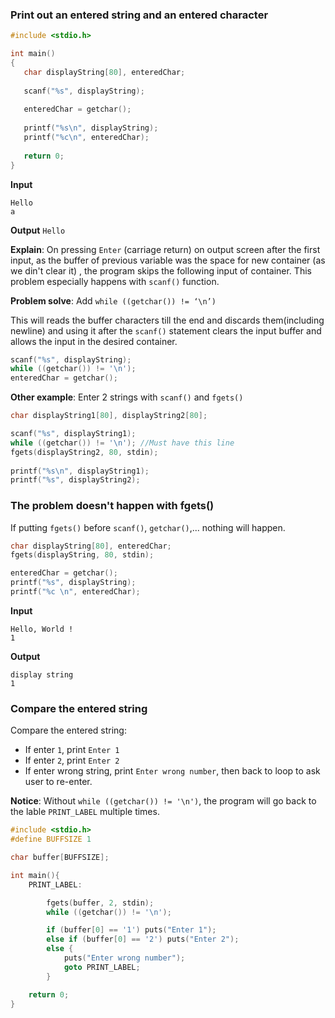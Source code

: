 ### Print out an entered string and an entered character

```c
#include <stdio.h> 

int main() 
{ 
   char displayString[80], enteredChar;
      
   scanf("%s", displayString); 
      
   enteredChar = getchar(); 
      
   printf("%s\n", displayString);       
   printf("%c\n", enteredChar); 
      
   return 0; 
} 
```

**Input**

```
Hello
a
```

**Output** ``Hello``

**Explain**: On pressing ``Enter`` (carriage return) on output screen after the first input, as the buffer of previous variable was the space for new container (as we din't clear it) , the program skips the following input of container. This problem especially happens with ``scanf()`` function.

**Problem solve**: Add ``while ((getchar()) != ‘\n’)``

This will reads the buffer characters till the end and discards them(including newline) and using it after the ``scanf()`` statement clears the input buffer and allows the input in the desired container.

```c
scanf("%s", displayString); 
while ((getchar()) != '\n');
enteredChar = getchar(); 
```

**Other example**: Enter 2 strings with ``scanf()`` and ``fgets()``

```c
char displayString1[80], displayString2[80];

scanf("%s", displayString1);
while ((getchar()) != '\n'); //Must have this line
fgets(displayString2, 80, stdin);    
   
printf("%s\n", displayString1); 
printf("%s", displayString2); 
```

### The problem doesn't happen with fgets()

If putting ``fgets()`` before ``scanf()``, ``getchar()``,... nothing will happen.

```c
char displayString[80], enteredChar;
fgets(displayString, 80, stdin); 

enteredChar = getchar(); 
printf("%s", displayString); 
printf("%c \n", enteredChar);
```

**Input**

```
Hello, World !
1
```
**Output**
```
display string
1 
```

### Compare the entered string

Compare the entered string:
* If enter ``1``, print ``Enter 1``
* If enter ``2``, print ``Enter 2``
* If enter wrong string, print ``Enter wrong number``, then back to loop to ask user to re-enter.

**Notice**: Without ``while ((getchar()) != '\n')``, the program will go back to the lable ``PRINT_LABEL`` multiple times.

```c
#include <stdio.h>
#define BUFFSIZE 1

char buffer[BUFFSIZE];

int main(){
	PRINT_LABEL:	

	    fgets(buffer, 2, stdin);
        while ((getchar()) != '\n');

		if (buffer[0] == '1') puts("Enter 1");
		else if (buffer[0] == '2') puts("Enter 2");
		else {
			puts("Enter wrong number");
			goto PRINT_LABEL;
		}	

	return 0;
}
```